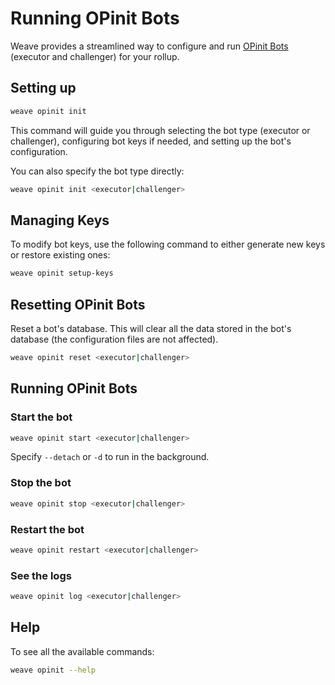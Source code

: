 # Running OPinit Bots

Weave provides a streamlined way to configure and run [OPinit Bots](https://github.com/initia-labs/opinit-bots) (executor and challenger) for your rollup.

## Setting up

```bash
weave opinit init
```

This command will guide you through selecting the bot type (executor or challenger), configuring bot keys if needed, and setting up the bot's configuration.

You can also specify the bot type directly:

```bash
weave opinit init <executor|challenger>
```

## Managing Keys

To modify bot keys, use the following command to either generate new keys or restore existing ones:
```bash
weave opinit setup-keys
```

## Resetting OPinit Bots

Reset a bot's database. This will clear all the data stored in the bot's database (the configuration files are not affected).

```bash
weave opinit reset <executor|challenger>
```

## Running OPinit Bots

### Start the bot

```bash
weave opinit start <executor|challenger>
```
Specify `--detach` or `-d` to run in the background.

### Stop the bot

```bash
weave opinit stop <executor|challenger>
```

### Restart the bot

```bash
weave opinit restart <executor|challenger>
```

### See the logs

```bash
weave opinit log <executor|challenger>
```

## Help

To see all the available commands:
```bash
weave opinit --help
```
